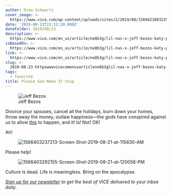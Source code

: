 ```yaml
---
author: Drew Schwartz
cover_image: >-
  https://www.vice.com/wp-content/uploads/sites/2/2019/08/1569421893229-Jeff_Bezos_at_Amazon_Spheres_Grand_Opening_in_Seattle_-_2018_39074799225_cropped2.jpeg
date: '2019-08-23T22:12:20.000Z'
dateFolder: 2019/08/23
description: >-
  https://www.vice.com/en_us/article/ne8b3g/lil-nas-x-jeff-bezos-katy-perry-photo-amazon-party
isBasedOn: >-
  https://www.vice.com/en_us/article/ne8b3g/lil-nas-x-jeff-bezos-katy-perry-photo-amazon-party
link: >-
  https://www.vice.com/en_us/article/ne8b3g/lil-nas-x-jeff-bezos-katy-perry-photo-amazon-party
slug: >-
  2019-08-23-httpswwwvicecomenusarticlene8b3glil-nas-x-jeff-bezos-katy-perry-photo-amazon-party
tags:
  - favorite
title: Please God Make It Stop
---
```

<figure><img alt="Jeff Bezos" sizes="(max-width: 1024px) 100vw, 1024px" src="https://www.vice.com/wp-content/uploads/sites/2/2019/08/1569421893229-Jeff_Bezos_at_Amazon_Spheres_Grand_Opening_in_Seattle_-_2018_39074799225_cropped2.jpeg" srcset="https://www.vice.com/wp-content/uploads/sites/2/2019/08/1569421893229-Jeff_Bezos_at_Amazon_Spheres_Grand_Opening_in_Seattle_-_2018_39074799225_cropped2.jpeg 4400w, https://www.vice.com/wp-content/uploads/sites/2/2019/08/1569421893229-Jeff_Bezos_at_Amazon_Spheres_Grand_Opening_in_Seattle_-_2018_39074799225_cropped2.jpeg?resize=300,225 300w, https://www.vice.com/wp-content/uploads/sites/2/2019/08/1569421893229-Jeff_Bezos_at_Amazon_Spheres_Grand_Opening_in_Seattle_-_2018_39074799225_cropped2.jpeg?resize=768,576 768w, https://www.vice.com/wp-content/uploads/sites/2/2019/08/1569421893229-Jeff_Bezos_at_Amazon_Spheres_Grand_Opening_in_Seattle_-_2018_39074799225_cropped2.jpeg?resize=1024,768 1024w, https://www.vice.com/wp-content/uploads/sites/2/2019/08/1569421893229-Jeff_Bezos_at_Amazon_Spheres_Grand_Opening_in_Seattle_-_2018_39074799225_cropped2.jpeg?resize=1536,1152 1536w, https://www.vice.com/wp-content/uploads/sites/2/2019/08/1569421893229-Jeff_Bezos_at_Amazon_Spheres_Grand_Opening_in_Seattle_-_2018_39074799225_cropped2.jpeg?resize=2048,1536 2048w, https://www.vice.com/wp-content/uploads/sites/2/2019/08/1569421893229-Jeff_Bezos_at_Amazon_Spheres_Grand_Opening_in_Seattle_-_2018_39074799225_cropped2.jpeg?resize=600,450 600w, https://www.vice.com/wp-content/uploads/sites/2/2019/08/1569421893229-Jeff_Bezos_at_Amazon_Spheres_Grand_Opening_in_Seattle_-_2018_39074799225_cropped2.jpeg?resize=2000,1500 2000w"/><figcaption>Jeff Bezos</figcaption></figure>
<p>Divorce your spouses, cancel all the holidays, burn down your homes, throw away the money, outlaw happiness—the gods have conspired against us to allow <a href="https://mashable.com/article/lil-nas-x-katy-perry-jeff-bezos/?utm_medium=twitter&amp;utm_campaign=mash-com-tw-main-link&amp;utm_content=culture&amp;utm_source=social">this</a> to happen, and it! Is! Not! OK!</p>
<p>Ah!</p>
<figure><img alt="1566403237213-Screen-Shot-2019-08-21-at-115630-AM" src="https://www.vice.com/wp-content/uploads/sites/2/2019/08/1566403237213-Screen-Shot-2019-08-21-at-115630-AM.png"/></figure>
<p>Please help!</p>
<figure><img alt="1566403292155-Screen-Shot-2019-08-21-at-120056-PM" src="https://www.vice.com/wp-content/uploads/sites/2/2019/08/1566403292155-Screen-Shot-2019-08-21-at-120056-PM.png"/></figure>
<p>Culture is dead. Life is meaningless. Bring on the apocalypse.</p>
<p><i> <a href="https://confirmsubscription.com/h/i/48178908AA2FD075">Sign up for our newsletter</a> to get the best of VICE delivered to your inbox daily.</i></p>
